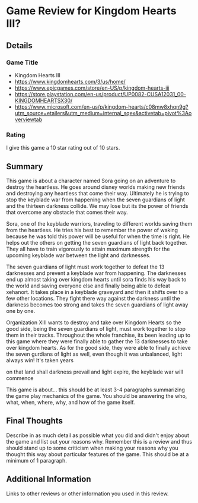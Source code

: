# Game Review for Kingdom Hearts III?

## Details

### Game Title

* Kingdom Hearts III
* https://www.kingdomhearts.com/3/us/home/
* https://www.epicgames.com/store/en-US/p/kingdom-hearts-iii
* https://store.playstation.com/en-us/product/UP0082-CUSA12031_00-KINGDOMHEARTSX30/
* https://www.microsoft.com/en-us/p/kingdom-hearts/c08mw8xhqn9g?utm_source=etailers&utm_medium=internal_sqex&activetab=pivot%3Aoverviewtab

### Rating

I give this game a 10 star rating out of 10 stars.

## Summary

This game is about a character named Sora going on an adventure to destroy the  heartless. He goes around disney worlds making new friends and destroying any heartless that come their way. Ultimately he is trying to stop the keyblade war from happening when the seven guardians of light and the thirteen darkness collide. We may lose but its the power of friends that overcome any obstacle that comes their  way.

Sora, one of the keyblade warriors, traveling to different worlds saving them from the heartless. He tries his best to remember the power of waking because he was told this power will be useful for when the time is right. He helps out the others on getting the seven guardians of light back together. They all have to train vigorously to attain maximum strength for the upcoming keyblade war between the light and darknesses. 

The seven guardians of light must work together to defeat the 13 darknesses and prevent a keyblade war from happening. The darknesses end up almost taking over kingdom hearts until sora finds his way back to the world and saving everyone else and finally being able to defeat xehanort. It takes place in a keyblade graveyard and then it shifts over to a few other locations. They fight there way against the darkness until the darkness becomes too strong and takes the seven guardians of light away one by one. 

Organization XIII wants to destroy and take over Kingdom Hearts so the good side, being the seven guardians of light, must work together to stop them in their tracks. Throughout the whole franchise, its been leading up to this game where they were finally able to gather the 13 darknesses to take over kingdom hearts. As for the good side, they were able to finally achieve the seven gurdians of light as well, even though it was unbalanced, light always win! It's taken years  


on that land shall darkness prevail and light expire, the keyblade war will commence

This game is about... this should be at least 3-4 paragraphs summarizing the
game play mechanics of the game. You should be answering the who, what,
when, where, why, and how of the game itself.

## Final Thoughts

Describe in as much detail as possible what you did and didn't enjoy about the
game and list out your reasons why. Remember this is a review and thus should
stand up to some criticism when making your reasons why you thought this way
about particular features of the game. This should be at a minimum of 1
paragraph.

## Additional Information

Links to other reviews or other information you used in this review.
